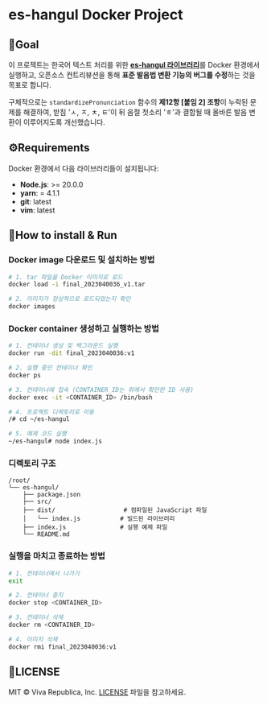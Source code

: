 # es-hangul Docker Project

## 🎯Goal

이 프로젝트는 한국어 텍스트 처리를 위한 [**es-hangul 라이브러리**](https://github.com/toss/es-hangul)를 Docker 환경에서 실행하고, 오픈소스 컨트리뷰션을 통해 **표준 발음법 변환 기능의 버그를 수정**하는 것을 목표로 합니다.

구체적으로는 `standardizePronunciation` 함수의 **제12항 [붙임 2] 조항**이 누락된 문제를 해결하여, 받침 'ㅅ, ㅈ, ㅊ, ㅌ'이 뒤 음절 첫소리 'ㅎ'과 결합될 때 올바른 발음 변환이 이루어지도록 개선했습니다.

## ⚙️Requirements

Docker 환경에서 다음 라이브러리들이 설치됩니다:

- **Node.js**: >= 20.0.0
- **yarn**: = 4.1.1
- **git**: latest
- **vim**: latest

## 🐳How to install & Run

### Docker image 다운로드 및 설치하는 방법

```bash
# 1. tar 파일을 Docker 이미지로 로드
docker load -i final_2023040036_v1.tar

# 2. 이미지가 정상적으로 로드되었는지 확인
docker images
```
### Docker container 생성하고 실행하는 방법

```bash
# 1. 컨테이너 생성 및 백그라운드 실행
docker run -dit final_2023040036:v1

# 2. 실행 중인 컨테이너 확인
docker ps

# 3. 컨테이너에 접속 (CONTAINER_ID는 위에서 확인한 ID 사용)
docker exec -it <CONTAINER_ID> /bin/bash

# 4. 프로젝트 디렉토리로 이동
/# cd ~/es-hangul

# 5. 예제 코드 실행
~/es-hangul# node index.js
```

### 디렉토리 구조

```
/root/
└── es-hangul/                  
    ├── package.json            
    ├── src/                    
    ├── dist/                   # 컴파일된 JavaScript 파일
    │   └── index.js           # 빌드된 라이브러리
    ├── index.js               # 실행 예제 파일
    └── README.md              
```
### 실행을 마치고 종료하는 방법

```bash
# 1. 컨테이너에서 나가기
exit

# 2. 컨테이너 중지
docker stop <CONTAINER_ID>

# 3. 컨테이너 삭제 
docker rm <CONTAINER_ID>

# 4. 이미지 삭제
docker rmi final_2023040036:v1
```
## 📜LICENSE

MIT © Viva Republica, Inc. [LICENSE](https://github.com/toss/es-hangul/blob/main/LICENSE) 파일을 참고하세요.
